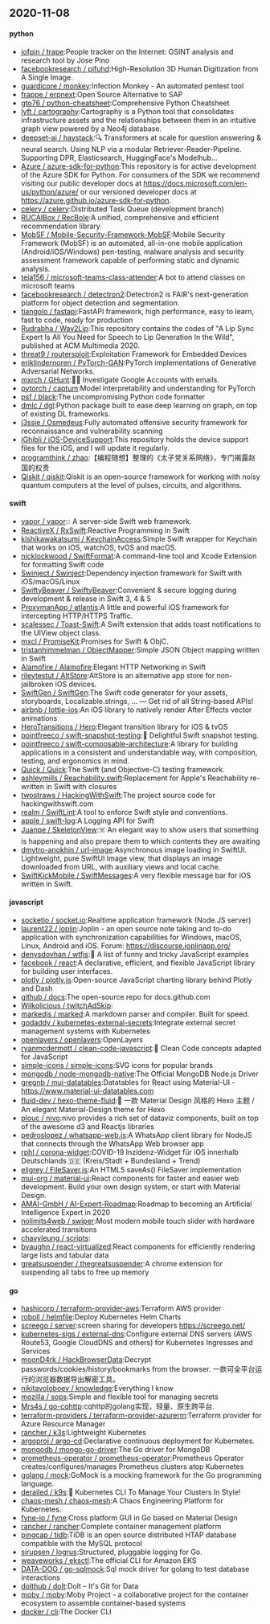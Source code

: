 ## 2020-11-08

#### python
* [jofpin / trape](https://github.com/jofpin/trape):People tracker on the Internet: OSINT analysis and research tool by Jose Pino
* [facebookresearch / pifuhd](https://github.com/facebookresearch/pifuhd):High-Resolution 3D Human Digitization from A Single Image.
* [guardicore / monkey](https://github.com/guardicore/monkey):Infection Monkey - An automated pentest tool
* [frappe / erpnext](https://github.com/frappe/erpnext):Open Source Alternative to SAP
* [gto76 / python-cheatsheet](https://github.com/gto76/python-cheatsheet):Comprehensive Python Cheatsheet
* [lyft / cartography](https://github.com/lyft/cartography):Cartography is a Python tool that consolidates infrastructure assets and the relationships between them in an intuitive graph view powered by a Neo4j database.
* [deepset-ai / haystack](https://github.com/deepset-ai/haystack):🔍
Transformers at scale for question answering & neural search. Using NLP via a modular Retriever-Reader-Pipeline. Supporting DPR, Elasticsearch, HuggingFace's Modelhub...
* [Azure / azure-sdk-for-python](https://github.com/Azure/azure-sdk-for-python):This repository is for active development of the Azure SDK for Python. For consumers of the SDK we recommend visiting our public developer docs at https://docs.microsoft.com/en-us/python/azure/ or our versioned developer docs at https://azure.github.io/azure-sdk-for-python.
* [celery / celery](https://github.com/celery/celery):Distributed Task Queue (development branch)
* [RUCAIBox / RecBole](https://github.com/RUCAIBox/RecBole):A unified, comprehensive and efficient recommendation library
* [MobSF / Mobile-Security-Framework-MobSF](https://github.com/MobSF/Mobile-Security-Framework-MobSF):Mobile Security Framework (MobSF) is an automated, all-in-one mobile application (Android/iOS/Windows) pen-testing, malware analysis and security assessment framework capable of performing static and dynamic analysis.
* [teja156 / microsoft-teams-class-attender](https://github.com/teja156/microsoft-teams-class-attender):A bot to attend classes on microsoft teams
* [facebookresearch / detectron2](https://github.com/facebookresearch/detectron2):Detectron2 is FAIR's next-generation platform for object detection and segmentation.
* [tiangolo / fastapi](https://github.com/tiangolo/fastapi):FastAPI framework, high performance, easy to learn, fast to code, ready for production
* [Rudrabha / Wav2Lip](https://github.com/Rudrabha/Wav2Lip):This repository contains the codes of "A Lip Sync Expert Is All You Need for Speech to Lip Generation In the Wild", published at ACM Multimedia 2020.
* [threat9 / routersploit](https://github.com/threat9/routersploit):Exploitation Framework for Embedded Devices
* [eriklindernoren / PyTorch-GAN](https://github.com/eriklindernoren/PyTorch-GAN):PyTorch implementations of Generative Adversarial Networks.
* [mxrch / GHunt](https://github.com/mxrch/GHunt):🕵️‍♂️
Investigate Google Accounts with emails.
* [pytorch / captum](https://github.com/pytorch/captum):Model interpretability and understanding for PyTorch
* [psf / black](https://github.com/psf/black):The uncompromising Python code formatter
* [dmlc / dgl](https://github.com/dmlc/dgl):Python package built to ease deep learning on graph, on top of existing DL frameworks.
* [j3ssie / Osmedeus](https://github.com/j3ssie/Osmedeus):Fully automated offensive security framework for reconnaissance and vulnerability scanning
* [iGhibli / iOS-DeviceSupport](https://github.com/iGhibli/iOS-DeviceSupport):This repository holds the device support files for the iOS, and I will update it regularly.
* [programthink / zhao](https://github.com/programthink/zhao):【编程随想】整理的《太子党关系网络》，专门揭露赵国的权贵
* [Qiskit / qiskit](https://github.com/Qiskit/qiskit):Qiskit is an open-source framework for working with noisy quantum computers at the level of pulses, circuits, and algorithms.

#### swift
* [vapor / vapor](https://github.com/vapor/vapor):💧
A server-side Swift web framework.
* [ReactiveX / RxSwift](https://github.com/ReactiveX/RxSwift):Reactive Programming in Swift
* [kishikawakatsumi / KeychainAccess](https://github.com/kishikawakatsumi/KeychainAccess):Simple Swift wrapper for Keychain that works on iOS, watchOS, tvOS and macOS.
* [nicklockwood / SwiftFormat](https://github.com/nicklockwood/SwiftFormat):A command-line tool and Xcode Extension for formatting Swift code
* [Swinject / Swinject](https://github.com/Swinject/Swinject):Dependency injection framework for Swift with iOS/macOS/Linux
* [SwiftyBeaver / SwiftyBeaver](https://github.com/SwiftyBeaver/SwiftyBeaver):Convenient & secure logging during development & release in Swift 3, 4 & 5
* [ProxymanApp / atlantis](https://github.com/ProxymanApp/atlantis):A little and powerful iOS framework for intercepting HTTP/HTTPS Traffic.
* [scalessec / Toast-Swift](https://github.com/scalessec/Toast-Swift):A Swift extension that adds toast notifications to the UIView object class.
* [mxcl / PromiseKit](https://github.com/mxcl/PromiseKit):Promises for Swift & ObjC.
* [tristanhimmelman / ObjectMapper](https://github.com/tristanhimmelman/ObjectMapper):Simple JSON Object mapping written in Swift
* [Alamofire / Alamofire](https://github.com/Alamofire/Alamofire):Elegant HTTP Networking in Swift
* [rileytestut / AltStore](https://github.com/rileytestut/AltStore):AltStore is an alternative app store for non-jailbroken iOS devices.
* [SwiftGen / SwiftGen](https://github.com/SwiftGen/SwiftGen):The Swift code generator for your assets, storyboards, Localizable.strings, … — Get rid of all String-based APIs!
* [airbnb / lottie-ios](https://github.com/airbnb/lottie-ios):An iOS library to natively render After Effects vector animations
* [HeroTransitions / Hero](https://github.com/HeroTransitions/Hero):Elegant transition library for iOS & tvOS
* [pointfreeco / swift-snapshot-testing](https://github.com/pointfreeco/swift-snapshot-testing):📸
Delightful Swift snapshot testing.
* [pointfreeco / swift-composable-architecture](https://github.com/pointfreeco/swift-composable-architecture):A library for building applications in a consistent and understandable way, with composition, testing, and ergonomics in mind.
* [Quick / Quick](https://github.com/Quick/Quick):The Swift (and Objective-C) testing framework.
* [ashleymills / Reachability.swift](https://github.com/ashleymills/Reachability.swift):Replacement for Apple's Reachability re-written in Swift with closures
* [twostraws / HackingWithSwift](https://github.com/twostraws/HackingWithSwift):The project source code for hackingwithswift.com
* [realm / SwiftLint](https://github.com/realm/SwiftLint):A tool to enforce Swift style and conventions.
* [apple / swift-log](https://github.com/apple/swift-log):A Logging API for Swift
* [Juanpe / SkeletonView](https://github.com/Juanpe/SkeletonView):☠️
An elegant way to show users that something is happening and also prepare them to which contents they are awaiting
* [dmytro-anokhin / url-image](https://github.com/dmytro-anokhin/url-image):Asynchronous image loading in SwiftUI. Lightweight, pure SwiftUI Image view, that displays an image downloaded from URL, with auxiliary views and local cache.
* [SwiftKickMobile / SwiftMessages](https://github.com/SwiftKickMobile/SwiftMessages):A very flexible message bar for iOS written in Swift.

#### javascript
* [socketio / socket.io](https://github.com/socketio/socket.io):Realtime application framework (Node.JS server)
* [laurent22 / joplin](https://github.com/laurent22/joplin):Joplin - an open source note taking and to-do application with synchronization capabilities for Windows, macOS, Linux, Android and iOS. Forum: https://discourse.joplinapp.org/
* [denysdovhan / wtfjs](https://github.com/denysdovhan/wtfjs):🤪
A list of funny and tricky JavaScript examples
* [facebook / react](https://github.com/facebook/react):A declarative, efficient, and flexible JavaScript library for building user interfaces.
* [plotly / plotly.js](https://github.com/plotly/plotly.js):Open-source JavaScript charting library behind Plotly and Dash
* [github / docs](https://github.com/github/docs):The open-source repo for docs.github.com
* [Wilkolicious / twitchAdSkip](https://github.com/Wilkolicious/twitchAdSkip):
* [markedjs / marked](https://github.com/markedjs/marked):A markdown parser and compiler. Built for speed.
* [godaddy / kubernetes-external-secrets](https://github.com/godaddy/kubernetes-external-secrets):Integrate external secret management systems with Kubernetes
* [openlayers / openlayers](https://github.com/openlayers/openlayers):OpenLayers
* [ryanmcdermott / clean-code-javascript](https://github.com/ryanmcdermott/clean-code-javascript):🛁
Clean Code concepts adapted for JavaScript
* [simple-icons / simple-icons](https://github.com/simple-icons/simple-icons):SVG icons for popular brands
* [mongodb / node-mongodb-native](https://github.com/mongodb/node-mongodb-native):The Official MongoDB Node.js Driver
* [gregnb / mui-datatables](https://github.com/gregnb/mui-datatables):Datatables for React using Material-UI - https://www.material-ui-datatables.com
* [fluid-dev / hexo-theme-fluid](https://github.com/fluid-dev/hexo-theme-fluid):🌊
一款 Material Design 风格的 Hexo 主题 / An elegant Material-Design theme for Hexo
* [plouc / nivo](https://github.com/plouc/nivo):nivo provides a rich set of dataviz components, built on top of the awesome d3 and Reactjs libraries
* [pedroslopez / whatsapp-web.js](https://github.com/pedroslopez/whatsapp-web.js):A WhatsApp client library for NodeJS that connects through the WhatsApp Web browser app
* [rphl / corona-widget](https://github.com/rphl/corona-widget):COVID-19 Inzidenz-Widget für iOS innerhalb Deutschlands
🇩🇪
(Kreis/Stadt + Bundesland + Trend)
* [eligrey / FileSaver.js](https://github.com/eligrey/FileSaver.js):An HTML5 saveAs() FileSaver implementation
* [mui-org / material-ui](https://github.com/mui-org/material-ui):React components for faster and easier web development. Build your own design system, or start with Material Design.
* [AMAI-GmbH / AI-Expert-Roadmap](https://github.com/AMAI-GmbH/AI-Expert-Roadmap):Roadmap to becoming an Artificial Intelligence Expert in 2020
* [nolimits4web / swiper](https://github.com/nolimits4web/swiper):Most modern mobile touch slider with hardware accelerated transitions
* [chavyleung / scripts](https://github.com/chavyleung/scripts):
* [bvaughn / react-virtualized](https://github.com/bvaughn/react-virtualized):React components for efficiently rendering large lists and tabular data
* [greatsuspender / thegreatsuspender](https://github.com/greatsuspender/thegreatsuspender):A chrome extension for suspending all tabs to free up memory

#### go
* [hashicorp / terraform-provider-aws](https://github.com/hashicorp/terraform-provider-aws):Terraform AWS provider
* [roboll / helmfile](https://github.com/roboll/helmfile):Deploy Kubernetes Helm Charts
* [screego / server](https://github.com/screego/server):screen sharing for developers https://screego.net/
* [kubernetes-sigs / external-dns](https://github.com/kubernetes-sigs/external-dns):Configure external DNS servers (AWS Route53, Google CloudDNS and others) for Kubernetes Ingresses and Services
* [moonD4rk / HackBrowserData](https://github.com/moonD4rk/HackBrowserData):Decrypt passwords/cookies/history/bookmarks from the browser. 一款可全平台运行的浏览器数据导出解密工具。
* [nikitavoloboev / knowledge](https://github.com/nikitavoloboev/knowledge):Everything I know
* [mozilla / sops](https://github.com/mozilla/sops):Simple and flexible tool for managing secrets
* [Mrs4s / go-cqhttp](https://github.com/Mrs4s/go-cqhttp):cqhttp的golang实现，轻量、原生跨平台.
* [terraform-providers / terraform-provider-azurerm](https://github.com/terraform-providers/terraform-provider-azurerm):Terraform provider for Azure Resource Manager
* [rancher / k3s](https://github.com/rancher/k3s):Lightweight Kubernetes
* [argoproj / argo-cd](https://github.com/argoproj/argo-cd):Declarative continuous deployment for Kubernetes.
* [mongodb / mongo-go-driver](https://github.com/mongodb/mongo-go-driver):The Go driver for MongoDB
* [prometheus-operator / prometheus-operator](https://github.com/prometheus-operator/prometheus-operator):Prometheus Operator creates/configures/manages Prometheus clusters atop Kubernetes
* [golang / mock](https://github.com/golang/mock):GoMock is a mocking framework for the Go programming language.
* [derailed / k9s](https://github.com/derailed/k9s):🐶
Kubernetes CLI To Manage Your Clusters In Style!
* [chaos-mesh / chaos-mesh](https://github.com/chaos-mesh/chaos-mesh):A Chaos Engineering Platform for Kubernetes.
* [fyne-io / fyne](https://github.com/fyne-io/fyne):Cross platform GUI in Go based on Material Design
* [rancher / rancher](https://github.com/rancher/rancher):Complete container management platform
* [pingcap / tidb](https://github.com/pingcap/tidb):TiDB is an open source distributed HTAP database compatible with the MySQL protocol
* [sirupsen / logrus](https://github.com/sirupsen/logrus):Structured, pluggable logging for Go.
* [weaveworks / eksctl](https://github.com/weaveworks/eksctl):The official CLI for Amazon EKS
* [DATA-DOG / go-sqlmock](https://github.com/DATA-DOG/go-sqlmock):Sql mock driver for golang to test database interactions
* [dolthub / dolt](https://github.com/dolthub/dolt):Dolt – It's Git for Data
* [moby / moby](https://github.com/moby/moby):Moby Project - a collaborative project for the container ecosystem to assemble container-based systems
* [docker / cli](https://github.com/docker/cli):The Docker CLI

